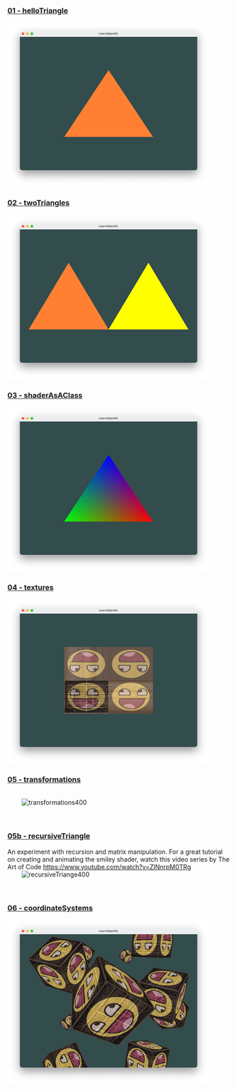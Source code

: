 ### [01 - helloTriangle](https://github.com/mkillewald/learnOpenGL/tree/main/01%20-%20Getting%20Started/01%20-%20helloTriangle)   
![helloTriangle](https://github.com/mkillewald/learnOpenGL/blob/main/images/helloTriangle.png)

### [02 - twoTriangles](https://github.com/mkillewald/learnOpenGL/tree/main/01%20-%20Getting%20Started/02%20-%20twoTriangles)   
![twoTriangles](https://github.com/mkillewald/learnOpenGL/blob/main/images/twoTriangles.png)

### [03 - shaderAsAClass](https://github.com/mkillewald/learnOpenGL/tree/main/01%20-%20Getting%20Started/03%20-%20shaderAsAClass)   
![shaderAsAClass](https://github.com/mkillewald/learnOpenGL/blob/main/images/shaderAsAClass.png)

### [04 - textures](https://github.com/mkillewald/learnOpenGL/tree/main/01%20-%20Getting%20Started/04%20-%20textures)   
![textures](https://github.com/mkillewald/learnOpenGL/blob/main/images/textures.png)

### [05 - transformations](https://github.com/mkillewald/learnOpenGL/tree/main/01%20-%20Getting%20Started/05%20-%20transformations)   
&nbsp;    
![spacer28](https://github.com/mkillewald/learnOpenGL/blob/main/images/spacer28.png)
![transformations400](https://github.com/mkillewald/learnOpenGL/blob/main/images/transformations400.gif)   
<br/><br/>
### [05b - recursiveTriangle](https://github.com/mkillewald/learnOpenGL/tree/main/01%20-%20Getting%20Started/05b%20-%20recursiveTriangle)   
An experiment with recursion and matrix manipulation. For a great tutorial on creating and animating the smiley shader, watch this video series by The Art of Code https://www.youtube.com/watch?v=ZlNnrpM0TRg    
![spacer28](https://github.com/mkillewald/learnOpenGL/blob/main/images/spacer28.png) 
![recursiveTriange400](https://github.com/mkillewald/learnOpenGL/blob/main/images/recursiveTriangle400.gif)   
<br/><br/>
### [06 - coordinateSystems](https://github.com/mkillewald/learnOpenGL/tree/main/01%20-%20Getting%20Started/056%20-%20coordinateSystems)   
![coordinateSystems](https://github.com/mkillewald/learnOpenGL/blob/main/images/coordinateSystems.png)   
